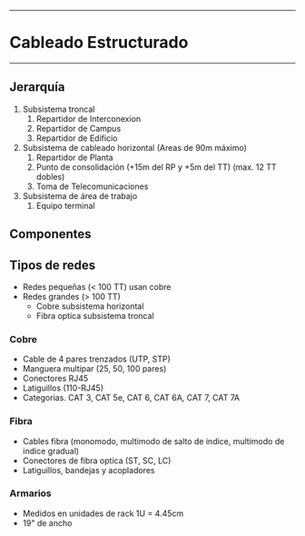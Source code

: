 
---
# Cableado Estructurado
---

## Jerarquía
1. Subsistema troncal
	1. Repartidor de Interconexion
	2. Repartidor de Campus
	3. Repartidor de Edificio
2. Subsistema de cableado horizontal (Areas de 90m máximo)
	1. Repartidor de Planta
	2. Punto de consolidación (+15m del RP y +5m del TT) (max. 12 TT dobles)
	3. Toma de Telecomunicaciones 
3. Subsistema de área de trabajo
	1. Equipo terminal
## Componentes
## Tipos de redes
- Redes pequeñas (< 100 TT) usan cobre
- Redes grandes (> 100 TT)
	- Cobre subsistema horizontal
	- Fibra optica subsistema troncal
### Cobre
- Cable de 4 pares trenzados (UTP, STP)
- Manguera multipar (25, 50, 100 pares)
- Conectores RJ45
- Latiguillos (110-RJ45)
- Categorias. CAT 3, CAT 5e, CAT 6, CAT 6A, CAT 7, CAT 7A
### Fibra
- Cables fibra (monomodo, multimodo de salto de indice, multimodo de indice gradual)
- Conectores de fibra optica (ST, SC, LC)
- Latiguillos, bandejas y acopladores
### Armarios
- Medidos en unidades de rack  1U = 4.45cm
- 19" de ancho
